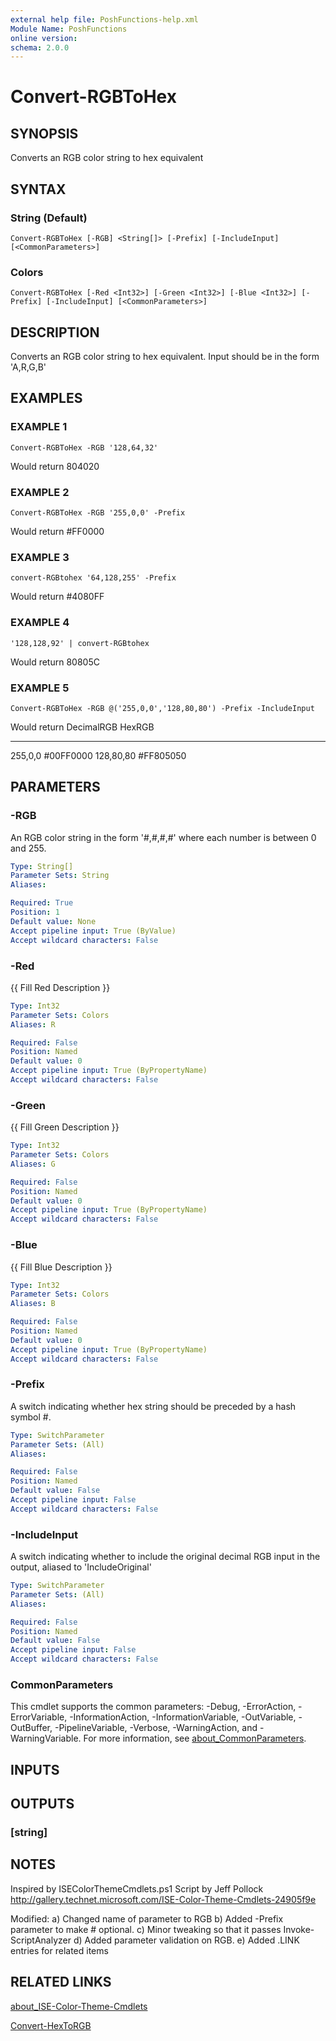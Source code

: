 ```yaml
---
external help file: PoshFunctions-help.xml
Module Name: PoshFunctions
online version:
schema: 2.0.0
---
```


# Convert-RGBToHex

## SYNOPSIS
Converts an RGB color string to hex equivalent

## SYNTAX

### String (Default)
```
Convert-RGBToHex [-RGB] <String[]> [-Prefix] [-IncludeInput] [<CommonParameters>]
```

### Colors
```
Convert-RGBToHex [-Red <Int32>] [-Green <Int32>] [-Blue <Int32>] [-Prefix] [-IncludeInput] [<CommonParameters>]
```

## DESCRIPTION
Converts an RGB color string to hex equivalent.
Input should be in the form 'A,R,G,B'

## EXAMPLES

### EXAMPLE 1
```
Convert-RGBToHex -RGB '128,64,32'
```

Would return
804020

### EXAMPLE 2
```
Convert-RGBToHex -RGB '255,0,0' -Prefix
```

Would return
#FF0000

### EXAMPLE 3
```
convert-RGBtohex '64,128,255' -Prefix
```

Would return
#4080FF

### EXAMPLE 4
```
'128,128,92' | convert-RGBtohex
```

Would return
80805C

### EXAMPLE 5
```
Convert-RGBToHex -RGB @('255,0,0','128,80,80') -Prefix -IncludeInput
```

Would return
DecimalRGB  HexRGB
---------   -------
255,0,0     #00FF0000
128,80,80   #FF805050

## PARAMETERS

### -RGB
An RGB color string in the form '#,#,#,#' where each number is between 0 and 255.

```yaml
Type: String[]
Parameter Sets: String
Aliases:

Required: True
Position: 1
Default value: None
Accept pipeline input: True (ByValue)
Accept wildcard characters: False
```

### -Red
{{ Fill Red Description }}

```yaml
Type: Int32
Parameter Sets: Colors
Aliases: R

Required: False
Position: Named
Default value: 0
Accept pipeline input: True (ByPropertyName)
Accept wildcard characters: False
```

### -Green
{{ Fill Green Description }}

```yaml
Type: Int32
Parameter Sets: Colors
Aliases: G

Required: False
Position: Named
Default value: 0
Accept pipeline input: True (ByPropertyName)
Accept wildcard characters: False
```

### -Blue
{{ Fill Blue Description }}

```yaml
Type: Int32
Parameter Sets: Colors
Aliases: B

Required: False
Position: Named
Default value: 0
Accept pipeline input: True (ByPropertyName)
Accept wildcard characters: False
```

### -Prefix
A switch indicating whether hex string should be preceded by a hash symbol #.

```yaml
Type: SwitchParameter
Parameter Sets: (All)
Aliases:

Required: False
Position: Named
Default value: False
Accept pipeline input: False
Accept wildcard characters: False
```

### -IncludeInput
A switch indicating whether to include the original decimal RGB input in the output, aliased to 'IncludeOriginal'

```yaml
Type: SwitchParameter
Parameter Sets: (All)
Aliases:

Required: False
Position: Named
Default value: False
Accept pipeline input: False
Accept wildcard characters: False
```

### CommonParameters
This cmdlet supports the common parameters: -Debug, -ErrorAction, -ErrorVariable, -InformationAction, -InformationVariable, -OutVariable, -OutBuffer, -PipelineVariable, -Verbose, -WarningAction, and -WarningVariable. For more information, see [about_CommonParameters](http://go.microsoft.com/fwlink/?LinkID=113216).

## INPUTS

## OUTPUTS

### [string]
## NOTES
Inspired by ISEColorThemeCmdlets.ps1 Script by Jeff Pollock
http://gallery.technet.microsoft.com/ISE-Color-Theme-Cmdlets-24905f9e

Modified:
a) Changed name of parameter to RGB
b) Added -Prefix parameter to make # optional.
c) Minor tweaking so that it passes Invoke-ScriptAnalyzer
d) Added parameter validation on RGB.
e) Added .LINK entries for related items

## RELATED LINKS

[about_ISE-Color-Theme-Cmdlets]()

[Convert-HexToRGB]()


